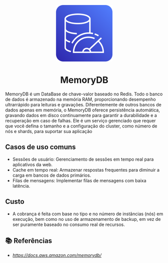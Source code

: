 <p align= "center">
  <img src="./Icons/Arch_Amazon-MemoryDB-for-Redis_64%405x.png" alt="MemoryDB-icon" style="height:180px; width:180px;"/>
<br />
    <h1 align="center">
MemoryDB 
    </h1>
</p>

MemoryDB é um DataBase de chave-valor baseado no Redis. Todo o banco de dados é armazenado na memória RAM, proporcionando desempenho ultrarrápido para leituras e gravações. Diferentemente de outros bancos de dados apenas em memória, o MemoryDB oferece persistência automática, gravando dados em disco continuamente para garantir a durabilidade e a recuperação em caso de falhas. Ele é um serviço gerenciado que requer que você defina o tamanho e a configuração do cluster, como número de nós e shards, para suportar sua aplicação

## Casos de uso comuns
- Sessões de usuário: Gerenciamento de sessões em tempo real para aplicativos da web.
- Cache em tempo real: Armazenar respostas frequentes para diminuir a carga em bancos de dados primários.
- Filas de mensagens: Implementar filas de mensagens com baixa latência.

## Custo
- A cobrança é feita com base no tipo e no número de instâncias (nós) em execução, bem como no uso de armazenamento de backup, em vez de ser puramente baseado no consumo real de recursos.

## :books: Referências
 - *https://docs.aws.amazon.com/memorydb/*
<br />
<br />